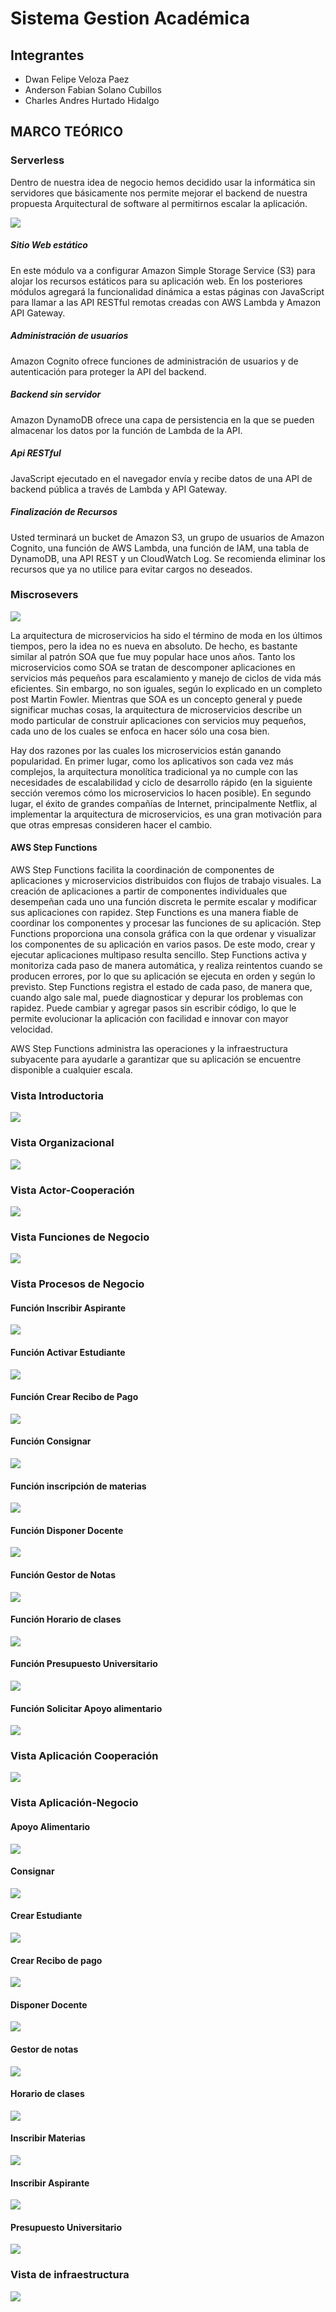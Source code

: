 # Sistema Gestion Académica

## Integrantes

- Dwan Felipe Veloza Paez
- Anderson Fabian Solano Cubillos
- Charles Andres Hurtado Hidalgo

## MARCO TEÓRICO

### Serverless

Dentro de nuestra idea de negocio hemos decidido usar la informática sin servidores que básicamente nos permite mejorar el backend de nuestra propuesta Arquitectural de software al permitirnos escalar la aplicación.

![](https://d1.awsstatic.com/Test%20Images/MasonTests/Lambda_WebApplications.2139ddbc8a84f5564ee5846995f28c88e9db5c2d.png)

##### Sitio Web estático

En este módulo va a configurar Amazon Simple Storage Service (S3) para alojar los recursos estáticos para su aplicación web. En los posteriores módulos agregará la funcionalidad dinámica a estas páginas con JavaScript para llamar a las API RESTful remotas creadas con AWS Lambda y Amazon API Gateway.

##### Administración de usuarios

Amazon Cognito ofrece funciones de administración de usuarios y de autenticación para proteger la API del backend.

##### Backend sin servidor

Amazon DynamoDB ofrece una capa de persistencia en la que se pueden almacenar los datos por la función de Lambda de la API.

##### Api RESTful

JavaScript ejecutado en el navegador envía y recibe datos de una API de backend pública a través de Lambda y API Gateway.

##### Finalización de Recursos

Usted terminará un bucket de Amazon S3, un grupo de usuarios de Amazon Cognito, una función de AWS Lambda, una función de IAM, una tabla de DynamoDB, una API REST y un CloudWatch Log. Se recomienda eliminar los recursos que ya no utilice para evitar cargos no deseados.

### Miscrosevers

![](https://i1.wp.com/asesoftware.com/site/wp-content/uploads/2016/03/blog_3_.png?resize=300%2C243)

<div class=text-justify> 
  
La arquitectura de microservicios ha sido el término de moda en los últimos tiempos, pero la idea no es nueva en absoluto. De hecho, es bastante similar al patrón SOA que fue muy popular hace unos años. Tanto los microservicios como SOA se tratan de descomponer aplicaciones en servicios más pequeños para escalamiento y manejo de ciclos de vida más eficientes. Sin embargo, no son iguales, según lo explicado en un completo post Martin Fowler. Mientras que SOA es un concepto general y puede significar muchas cosas, la arquitectura de microservicios describe un modo particular de construir aplicaciones con servicios muy pequeños, cada uno de los cuales se enfoca en hacer sólo una cosa bien.

Hay dos razones por las cuales los microservicios están ganando popularidad. En primer lugar, como los aplicativos son cada vez más complejos, la arquitectura monolítica tradicional ya no cumple con las necesidades de escalabilidad y ciclo de desarrollo rápido (en la siguiente sección veremos cómo los microservicios lo hacen posible). En segundo lugar, el éxito de grandes compañías de Internet, principalmente Netflix, al implementar la arquitectura de microservicios, es una gran motivación para que otras empresas consideren hacer el cambio.

#### AWS Step Functions

AWS Step Functions facilita la coordinación de componentes de aplicaciones y microservicios distribuidos con flujos de trabajo visuales. La creación de aplicaciones a partir de componentes individuales que desempeñan cada uno una función discreta le permite escalar y modificar sus aplicaciones con rapidez. Step Functions es una manera fiable de coordinar los componentes y procesar las funciones de su aplicación. Step Functions proporciona una consola gráfica con la que ordenar y visualizar los componentes de su aplicación en varios pasos. De este modo, crear y ejecutar aplicaciones multipaso resulta sencillo. Step Functions activa y monitoriza cada paso de manera automática, y realiza reintentos cuando se producen errores, por lo que su aplicación se ejecuta en orden y según lo previsto. Step Functions registra el estado de cada paso, de manera que, cuando algo sale mal, puede diagnosticar y depurar los problemas con rapidez. Puede cambiar y agregar pasos sin escribir código, lo que le permite evolucionar la aplicación con facilidad e innovar con mayor velocidad.

AWS Step Functions administra las operaciones y la infraestructura subyacente para ayudarle a garantizar que su aplicación se encuentre disponible a cualquier escala.

</div>

### Vista Introductoria

![](https://scontent.fclo1-2.fna.fbcdn.net/v/t1.0-9/34962286_1706231626162524_4713506640609935360_n.jpg?_nc_cat=0&_nc_eui2=AeFA3LABhPvfPXTEEhRH2xrynSd4duO703wb01H-4d4_EtHHYNwxuhy2ktDkXqoNOZ01OY3ys5Ae8Qeg-Hf6M3KRkzuOhidxlYetZCRlL1BrQw&oh=9dde1bffc4b4e574c5d69b7ca3ceb29a&oe=5BE9AF97)

### Vista Organizacional

![](https://scontent.fclo1-2.fna.fbcdn.net/v/t1.0-9/36124286_1706231242829229_5259527014066421760_n.jpg?_nc_cat=0&_nc_eui2=AeFgw3SnzZnwSA25rdmtcYSDc1zEJczX3vClRW_Ki5SJFx_SLUJO6-xGN0yRDLoVU0Q3ljlm8PZHimLHJsYYfkH58cefMyhM40gChdkngijhKA&oh=fe68cfd3fd798b47977763aa176355e3&oe=5BE47C19)

### Vista Actor-Cooperación

![](https://scontent.fclo1-2.fna.fbcdn.net/v/t1.0-9/36052210_1706232162829137_8419728177680613376_n.jpg?_nc_cat=0&_nc_eui2=AeGcLy-N4NJTXboSYbS2mpb8RF7cb1L67Iu9OTGolHoErYf2fi1agoB0ZKP0G_dyYTK5rZiDRkqBv4q3II2Aub-xEbxl0Ry5xrDdqbz2ookm1Q&oh=0c581a9886647b36d2965c0fa0ab5eae&oe=5BB2409C)

### Vista Funciones de Negocio

![](https://raw.githubusercontent.com/Dwan13/GestionAcad-mica/master/Im%C3%A1genes/Vista%20Funciones%20de%20Negocio.bmp)

### Vista Procesos de Negocio

#### Función Inscribir Aspirante

![](https://raw.githubusercontent.com/Dwan13/GestionAcad-mica/master/Im%C3%A1genes/Funci%C3%B3n%20de%20inscripci%C3%B3n%20aspirante.bmp)

#### Función Activar Estudiante 

![](https://raw.githubusercontent.com/Dwan13/GestionAcad-mica/master/Im%C3%A1genes/Funci%C3%B3n%20Activar%20estudiante.bmp)

#### Función Crear Recibo de Pago

![](https://raw.githubusercontent.com/Dwan13/GestionAcad-mica/master/Im%C3%A1genes/Funci%C3%B3n%20Crear%20Recibo%20de%20pago.bmp)

#### Función Consignar

![](https://raw.githubusercontent.com/Dwan13/GestionAcad-mica/master/Im%C3%A1genes/Funci%C3%B3n%20de%20consignar.bmp)

#### Función inscripción de materias

![](https://raw.githubusercontent.com/Dwan13/GestionAcad-mica/master/Im%C3%A1genes/Funci%C3%B3n%20Inscripci%C3%B3n%20de%20materias.bmp)

#### Función Disponer Docente

![](https://raw.githubusercontent.com/Dwan13/GestionAcad-mica/master/Im%C3%A1genes/Funci%C3%B3n%20Inscripci%C3%B3n%20de%20materias.bmp)

#### Función Gestor de Notas

![](https://raw.githubusercontent.com/Dwan13/GestionAcad-mica/master/Im%C3%A1genes/Funci%C3%B3n%20gestor%20de%20notas.bmp)

#### Función Horario de clases

![](https://raw.githubusercontent.com/Dwan13/GestionAcad-mica/master/Im%C3%A1genes/Funci%C3%B3n%20horario%20de%20clases.bmp)

#### Función Presupuesto Universitario

![](https://raw.githubusercontent.com/Dwan13/GestionAcad-mica/master/Im%C3%A1genes/Funci%C3%B3n%20presupuesto%20Universidad.bmp)

#### Función Solicitar Apoyo alimentario

![](https://raw.githubusercontent.com/Dwan13/GestionAcad-mica/master/Im%C3%A1genes/Funci%C3%B3n%20solicitar%20Apoyo%20alimentario.bmp)

### Vista Aplicación Cooperación

![](https://github.com/Dwan13/GestionAcad-mica/blob/master/Im%C3%A1genes/CooApp.bmp?raw=true)

### Vista Aplicación-Negocio

#### Apoyo Alimentario

![](https://raw.githubusercontent.com/Dwan13/GestionAcad-mica/master/Im%C3%A1genes/Aplicaci%C3%B3n-Negoci%C3%B3n%20Apoyo%20Alimentario.bmp)

#### Consignar

![](https://raw.githubusercontent.com/Dwan13/GestionAcad-mica/master/Im%C3%A1genes/Aplicaci%C3%B3n-Negoci%C3%B3n%20Consignar.bmp)

#### Crear Estudiante

![](https://raw.githubusercontent.com/Dwan13/GestionAcad-mica/master/Im%C3%A1genes/Aplicaci%C3%B3n-Negoci%C3%B3n%20Crear%20Estudiante.bmp)

#### Crear Recibo de pago

![](https://raw.githubusercontent.com/Dwan13/GestionAcad-mica/master/Im%C3%A1genes/Aplicaci%C3%B3n-Negoci%C3%B3n%20Crear%20Recibo%20de%20pago.bmp)

#### Disponer Docente

![](https://raw.githubusercontent.com/Dwan13/GestionAcad-mica/master/Im%C3%A1genes/Aplicaci%C3%B3n-Negoci%C3%B3n%20Disponer%20Docente.bmp)

#### Gestor de notas

![](https://raw.githubusercontent.com/Dwan13/GestionAcad-mica/master/Im%C3%A1genes/Aplicaci%C3%B3n-Negoci%C3%B3n%20Gestor%20de%20notas.bmp)

#### Horario de clases

![](https://raw.githubusercontent.com/Dwan13/GestionAcad-mica/master/Im%C3%A1genes/Aplicaci%C3%B3n-Negoci%C3%B3n%20Horario%20de%20clases.bmp)

#### Inscribir Materias

![](https://raw.githubusercontent.com/Dwan13/GestionAcad-mica/master/Im%C3%A1genes/Aplicaci%C3%B3n-Negoci%C3%B3n%20Inscribir%20materias.bmp)

#### Inscribir Aspirante

![](https://raw.githubusercontent.com/Dwan13/GestionAcad-mica/master/Im%C3%A1genes/Aplicaci%C3%B3n-Negoci%C3%B3n%20Inscripci%C3%B3n%20de%20aspirante.bmp)

#### Presupuesto Universitario

![](https://raw.githubusercontent.com/Dwan13/GestionAcad-mica/master/Im%C3%A1genes/Aplicaci%C3%B3n-Negoci%C3%B3n%20Presupuesto%20universidad.bmp)

### Vista de infraestructura

![](https://github.com/Dwan13/GestionAcad-mica/blob/master/Im%C3%A1genes/Infraestructura.bmp?raw=true)
